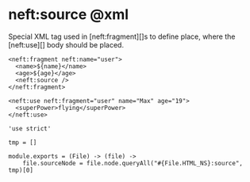 neft:source @xml
================

Special XML tag used in [neft:fragment][]s to define place,
where the [neft:use][] body should be placed.

```
<neft:fragment neft:name="user">
  <name>${name}</name>
  <age>${age}</age>
  <neft:source />
</neft:fragment>

<neft:use neft:fragment="user" name="Max" age="19">
  <superPower>flying</superPower>
</neft:use>
```

	'use strict'

	tmp = []

	module.exports = (File) -> (file) ->
		file.sourceNode = file.node.queryAll("#{File.HTML_NS}:source", tmp)[0]
